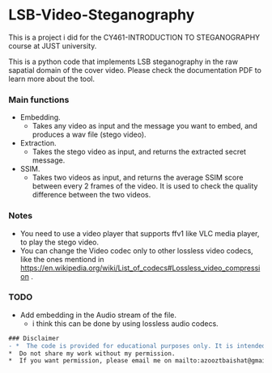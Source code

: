 # LSB-Video-Steganography

This is a project i did for the CY461-INTRODUCTION TO STEGANOGRAPHY course at JUST university.

This is a python code that implements LSB steganography in the raw sapatial domain of the cover video.
Please check the documentation PDF to learn more about the tool.

### Main functions
* Embedding.
  * Takes any video as input and the message you want to embed, and produces a wav file (stego video). 
* Extraction.
  * Takes the stego video as input, and returns the extracted secret message.
* SSIM.
  * Takes two videos as input, and returns the average SSIM score between every 2 frames of the video. It is used to check the quality difference between the two videos. 

### Notes
*  You need to use a video player that supports ffv1 like VLC media player, to play the stego video.
*  You can change the Video codec only to other lossless video codecs, like the ones mentiond in https://en.wikipedia.org/wiki/List_of_codecs#Lossless_video_compression .

### TODO
* Add embedding in the Audio stream of the file.
  * i think this can be done by using lossless audio codecs.

```diff
### Disclaimer
- *  The code is provided for educational purposes only. It is intended to help individuals learn about coding, programming, and related concepts. The use of this code for any malicious or unauthorized activities is strictly prohibited. The author is not responsible for any misuse or damage caused by this code. Use it responsibly and within the bounds of ethical and legal guidelines.
*  Do not share my work without my permission.
*  If you want permission, please email me on mailto:azooztbaishat@gmail.com```
